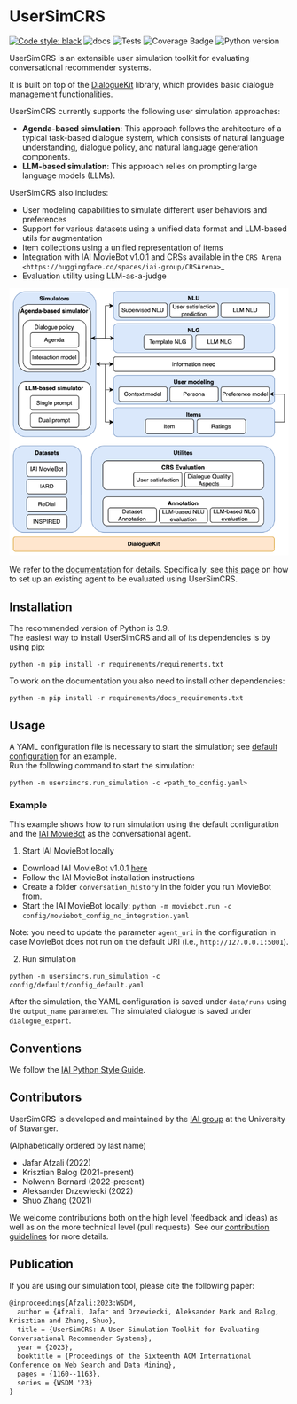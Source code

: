 # UserSimCRS

[![Code style: black](https://img.shields.io/badge/code%20style-black-000000.svg)](https://github.com/psf/black)
![docs](https://img.shields.io/github/actions/workflow/status/iai-group/UserSimCRS/build_docs.yaml?label=docs&branch=main)
![Tests](https://img.shields.io/github/actions/workflow/status/iai-group/UserSimCRS/merge.yaml?label=Tests&branch=main)
![Coverage Badge](https://img.shields.io/endpoint?url=https://gist.githubusercontent.com/NoB0/cd558f4b76df656b67277f8ae214b7e0/raw/coverage.UserSimCRS.main.json)
![Python version](https://img.shields.io/badge/python-3.9-blue)

UserSimCRS is an extensible user simulation toolkit for evaluating conversational recommender systems.  

It is built on top of the [DialogueKit](https://github.com/iai-group/dialoguekit) library, which provides basic dialogue management functionalities.

UserSimCRS currently supports the following user simulation approaches:

  - **Agenda-based simulation**: This approach follows the architecture of a typical task-based dialogue system, which consists of natural language understanding, dialogue policy, and natural language generation components.
  - **LLM-based simulation**: This approach relies on prompting large language models (LLMs).

UserSimCRS also includes:

  - User modeling capabilities to simulate different user behaviors and preferences
  - Support for various datasets using a unified data format and LLM-based utils for augmentation
  - Item collections using a unified representation of items
  - Integration with IAI MovieBot v1.0.1 and CRSs available in the `CRS Arena <https://huggingface.co/spaces/iai-group/CRSArena>`_
  - Evaluation utility using LLM-as-a-judge

<img src="docs/source/_static/UserSimCRS-Overview.png" width="600px" alt="UserSimCRS architecture" />

We refer to the [documentation](https://iai-group.github.io/UserSimCRS/main) for details. Specifically, see [this page](https://iai-group.github.io/UserSimCRS/main/configuration.html) on how to set up an existing agent to be evaluated using UserSimCRS.

## Installation

The recommended version of Python is 3.9.  
The easiest way to install UserSimCRS and all of its dependencies is by using pip:

```shell
python -m pip install -r requirements/requirements.txt
```

To work on the documentation you also need to install other dependencies:

```shell
python -m pip install -r requirements/docs_requirements.txt
```

## Usage

A YAML configuration file is necessary to start the simulation; see [default configuration](config/default/config_default.yaml) for an example.  
Run the following command to start the simulation:

```shell
python -m usersimcrs.run_simulation -c <path_to_config.yaml>
```

### Example

This example shows how to run simulation using the default configuration and the [IAI MovieBot](https://github.com/iai-group/MovieBot) as the conversational agent.

1. Start IAI MovieBot locally

  - Download IAI MovieBot v1.0.1 [here](https://github.com/iai-group/MovieBot/releases/tag/v1.0.1)
  - Follow the IAI MovieBot installation instructions
  - Create a folder `conversation_history` in the folder you run MovieBot from.
  - Start the IAI MovieBot locally: `python -m moviebot.run -c config/moviebot_config_no_integration.yaml`

Note: you need to update the parameter `agent_uri` in the configuration in case MovieBot does not run on the default URI (i.e., `http://127.0.0.1:5001`).

2. Run simulation

```shell
python -m usersimcrs.run_simulation -c config/default/config_default.yaml
```

After the simulation, the YAML configuration is saved under `data/runs` using the `output_name` parameter.
The simulated dialogue is saved under `dialogue_export`.

## Conventions

We follow the [IAI Python Style Guide](https://github.com/iai-group/styleguide/tree/main/python).

## Contributors

UserSimCRS is developed and maintained by the [IAI group](https://iai.group) at the University of Stavanger.

(Alphabetically ordered by last name)

  - Jafar Afzali (2022)
  - Krisztian Balog (2021-present)
  - Nolwenn Bernard (2022-present)
  - Aleksander Drzewiecki (2022)
  - Shuo Zhang (2021)

We welcome contributions both on the high level (feedback and ideas) as well as on the more technical level (pull requests). See our [contribution guidelines](https://github.com/iai-group/guidelines/blob/main/github/Contribution.md) for more details.

## Publication

If you are using our simulation tool, please cite the following paper:

```
@inproceedings{Afzali:2023:WSDM,
  author = {Afzali, Jafar and Drzewiecki, Aleksander Mark and Balog, Krisztian and Zhang, Shuo},
  title = {UserSimCRS: A User Simulation Toolkit for Evaluating Conversational Recommender Systems},
  year = {2023},
  booktitle = {Proceedings of the Sixteenth ACM International Conference on Web Search and Data Mining},
  pages = {1160--1163},
  series = {WSDM '23}
}
```
